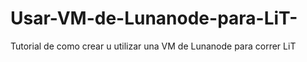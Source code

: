 # Usar-VM-de-Lunanode-para-LiT-
Tutorial de como crear u utilizar una VM de Lunanode para correr LiT
